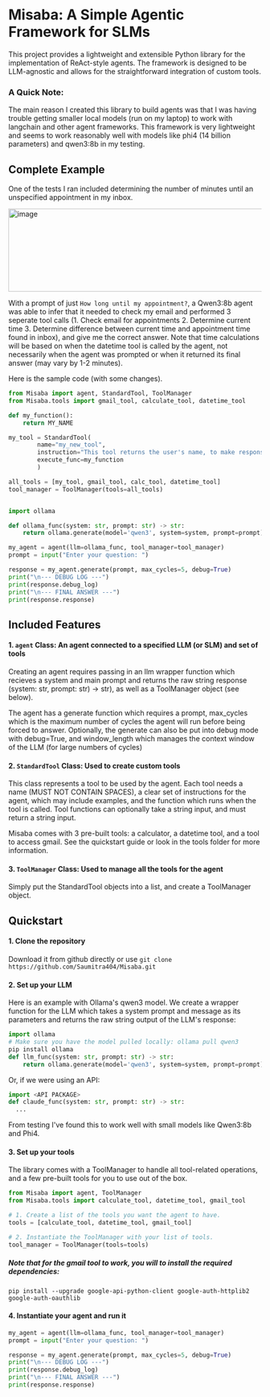 # Misaba: A Simple Agentic Framework for SLMs

This project provides a lightweight and extensible Python library for the implementation of ReAct-style agents. The framework is designed to be LLM-agnostic and allows for the straightforward integration of custom tools.

### A Quick Note:
The main reason I created this library to build agents was that I was having trouble getting smaller local models (run on my laptop) to work with langchain and other agent frameworks. This framework is very lightweight and seems to work reasonably well with models like phi4 (14 billion parameters) and qwen3:8b in my testing.

## Complete Example
One of the tests I ran included determining the number of minutes until an unspecified appointment in my inbox.

<img width="556" height="165" alt="image" src="https://github.com/user-attachments/assets/ebbebc55-d1ef-461d-9886-b4e14290de9e" />

With a prompt of just `How long until my appointment?`, a Qwen3:8b agent was able to infer that it needed to check my email and performed 3 seperate tool calls (1. Check email for appointments 2. Determine current time 3. Determine difference between current time and appointment time found in inbox), and give me the correct answer. Note that time calculations will be based on when the datetime tool is called by the agent, not necessarily when the agent was prompted or when it returned its final answer (may vary by 1-2 minutes).

Here is the sample code (with some changes).
```python
from Misaba import agent, StandardTool, ToolManager
from Misaba.tools import gmail_tool, calculate_tool, datetime_tool

def my_function():
    return MY_NAME

my_tool = StandardTool(
        name="my_new_tool",
        instruction="This tool returns the user's name, to make responses more personalized."
        execute_func=my_function
        )

all_tools = [my_tool, gmail_tool, calc_tool, datetime_tool]
tool_manager = ToolManager(tools=all_tools)


import ollama

def ollama_func(system: str, prompt: str) -> str:
    return ollama.generate(model='qwen3', system=system, prompt=prompt).response

my_agent = agent(llm=ollama_func, tool_manager=tool_manager)
prompt = input("Enter your question: ")

response = my_agent.generate(prompt, max_cycles=5, debug=True)
print("\n--- DEBUG LOG ---")
print(response.debug_log)
print("\n--- FINAL ANSWER ---")
print(response.response)
```

## Included Features

#### 1. `agent` Class: An agent connected to a specified LLM (or SLM) and set of tools
Creating an agent requires passing in an llm wrapper function which recieves a system and main prompt and returns the raw string response (system: str, prompt: str) -> str), as well as a ToolManager object (see below).

The agent has a generate function which requires a prompt, max_cycles which is the maximum number of cycles the agent will run before being forced to answer. Optionally, the generate can also be put into debug mode with debug=True, and window_length which manages the context window of the LLM (for large numbers of cycles)
#### 2. `StandardTool` Class: Used to create custom tools
This class represents a tool to be used by the agent. Each tool needs a name (MUST NOT CONTAIN SPACES), a clear set of instructions for the agent, which may include examples, and the function which runs when the tool is called. Tool functions can optionally take a string input, and must return a string input.

Misaba comes with 3 pre-built tools: a calculator, a datetime tool, and a tool to access gmail. See the quickstart guide or look in the tools folder for more information.
#### 3. `ToolManager` Class: Used to manage all the tools for the agent
Simply put the StandardTool objects into a list, and create a ToolManager object.

## Quickstart

#### 1. Clone the repository

Download it from github directly or use 
```git clone https://github.com/Saumitra404/Misaba.git```

#### 2. Set up your LLM

Here is an example with Ollama's qwen3 model. We create a wrapper function for the LLM which takes a system prompt and message as its parameters and returns the raw string output of the LLM's response:
```python
import ollama
# Make sure you have the model pulled locally: ollama pull qwen3
pip install ollama
def llm_func(system: str, prompt: str) -> str:
    return ollama.generate(model='qwen3', system=system, prompt=prompt).response
```

Or, if we were using an API:
```python
import <API PACKAGE>
def claude_func(system: str, prompt: str) -> str:
  ...
```
From testing I've found this to work well with small models like Qwen3:8b and Phi4.
  
#### 3. Set up your tools

The library comes with a ToolManager to handle all tool-related operations, and a few pre-built tools for you to use out of the box.
```python
from Misaba import agent, ToolManager
from Misaba.tools import calculate_tool, datetime_tool, gmail_tool

# 1. Create a list of the tools you want the agent to have.
tools = [calculate_tool, datetime_tool, gmail_tool]

# 2. Instantiate the ToolManager with your list of tools.
tool_manager = ToolManager(tools=tools)
```

##### Note that for the gmail tool to work, you will to install the required dependencies:
```pip install --upgrade google-api-python-client google-auth-httplib2 google-auth-oauthlib```

#### 4. Instantiate your agent and run it

```python
my_agent = agent(llm=ollama_func, tool_manager=tool_manager)
prompt = input("Enter your question: ")

response = my_agent.generate(prompt, max_cycles=5, debug=True)
print("\n--- DEBUG LOG ---")
print(response.debug_log)
print("\n--- FINAL ANSWER ---")
print(response.response)

